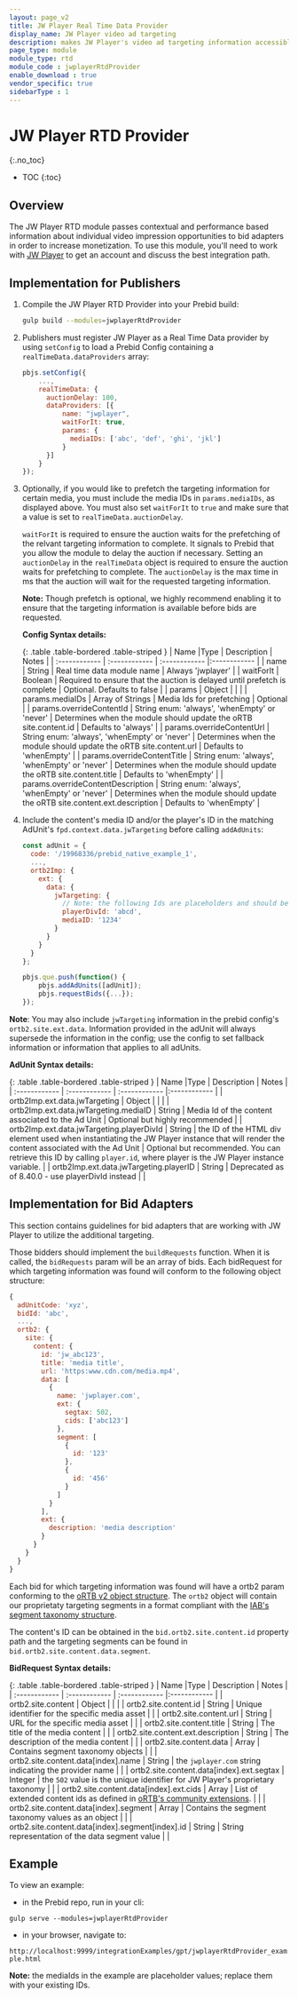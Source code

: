 ```yaml
---
layout: page_v2
title: JW Player Real Time Data Provider
display_name: JW Player video ad targeting
description: makes JW Player's video ad targeting information accessible to Bid Adapters.
page_type: module
module_type: rtd
module_code : jwplayerRtdProvider
enable_download : true
vendor_specific: true
sidebarType : 1
---
```


# JW Player RTD Provider

{:.no_toc}

* TOC
{:toc}

## Overview

The JW Player RTD module passes contextual and performance based information about individual video impression opportunities to bid adapters in order to increase monetization.
To use this module, you'll need to work with [JW Player](https://www.jwplayer.com/video-monetization/) to get an account and discuss the best integration path.

## Implementation for Publishers

1. Compile the JW Player RTD Provider into your Prebid build:

    ```bash
    gulp build --modules=jwplayerRtdProvider
    ```

2. Publishers must register JW Player as a Real Time Data provider by using `setConfig` to load a Prebid Config containing a `realTimeData.dataProviders` array:

    ```javascript
    pbjs.setConfig({
        ...,
        realTimeData: {
          auctionDelay: 100,
          dataProviders: [{
              name: "jwplayer",
              waitForIt: true,
              params: {
                mediaIDs: ['abc', 'def', 'ghi', 'jkl']
              }
          }]
        }
    });
    ```

3. Optionally, if you would like to prefetch the targeting information for certain media, you must include the media IDs in `params.mediaIDs`, as displayed above. You must also set `waitForIt` to `true` and make sure that a value is set to `realTimeData.auctionDelay`.

    `waitForIt` is required to ensure the auction waits for the prefetching of the relvant targeting information to complete. It signals to Prebid that you allow the module to delay the auction if necessary.
    Setting an `auctionDelay` in the `realTimeData` object is required to ensure the auction waits for prefetching to complete. The `auctionDelay` is the max time in ms that the auction will wait for the requested targeting information.

    **Note:** Though prefetch is optional, we highly recommend enabling it to ensure that the targeting information is available before bids are requested.

    **Config Syntax details:**

    {: .table .table-bordered .table-striped }
    | Name  |Type | Description   | Notes  |
    | :------------ | :------------ | :------------ |:------------ |
    | name | String | Real time data module name | Always 'jwplayer' |
    | waitForIt | Boolean | Required to ensure that the auction is delayed until prefetch is complete | Optional. Defaults to false |
    | params | Object | | |
    | params.mediaIDs | Array of Strings | Media Ids for prefetching | Optional |
    | params.overrideContentId | String enum: 'always', 'whenEmpty' or 'never' | Determines when the module should update the oRTB site.content.id  | Defaults to 'always' |
    | params.overrideContentUrl | String enum: 'always', 'whenEmpty' or 'never' | Determines when the module should update the oRTB site.content.url | Defaults to 'whenEmpty' |
    | params.overrideContentTitle | String enum: 'always', 'whenEmpty' or 'never' | Determines when the module should update the oRTB site.content.title | Defaults to 'whenEmpty' |
    | params.overrideContentDescription | String enum: 'always', 'whenEmpty' or 'never' | Determines when the module should update the oRTB site.content.ext.description | Defaults to 'whenEmpty' |

5. Include the content's media ID and/or the player's ID in the matching AdUnit's `fpd.context.data.jwTargeting` before calling `addAdUnits`:

    ```javascript
    const adUnit = {
      code: '/19968336/prebid_native_example_1',
      ...,
      ortb2Imp: {
        ext: {
          data: {
            jwTargeting: {
              // Note: the following Ids are placeholders and should be replaced with your Ids.
              playerDivId: 'abcd',
              mediaID: '1234'
            }
          }
        }
      }
    };

    pbjs.que.push(function() {
        pbjs.addAdUnits([adUnit]);
        pbjs.requestBids({...});
    });
    ```

**Note**: You may also include `jwTargeting` information in the prebid config's `ortb2.site.ext.data`. Information provided in the adUnit will always supersede the information in the config; use the config to set fallback information or information that applies to all adUnits.

**AdUnit Syntax details:**

{: .table .table-bordered .table-striped }
| Name  |Type | Description   | Notes  |
| :------------ | :------------ | :------------ |:------------ |
| ortb2Imp.ext.data.jwTargeting | Object | | |
| ortb2Imp.ext.data.jwTargeting.mediaID | String | Media Id of the content associated to the Ad Unit | Optional but highly recommended |
| ortb2Imp.ext.data.jwTargeting.playerDivId | String | the ID of the HTML div element used when instantiating the JW Player instance that will render the content associated with the Ad Unit | Optional but recommended. You can retrieve this ID by calling `player.id`, where player is the JW Player instance variable. |
| ortb2Imp.ext.data.jwTargeting.playerID | String | Deprecated as of 8.40.0 - use playerDivId instead | |

## Implementation for Bid Adapters

This section contains guidelines for bid adapters that are working with JW Player to utilize the additional targeting.

Those bidders should implement the `buildRequests` function. When it is called, the `bidRequests` param will be an array of bids.
Each bidRequest for which targeting information was found will conform to the following object structure:

```javascript
{
  adUnitCode: 'xyz',
  bidId: 'abc',
  ...,
  ortb2: {
    site: {
      content: {
        id: 'jw_abc123',
        title: 'media title',
        url: 'https:www.cdn.com/media.mp4',
        data: [
          {
            name: 'jwplayer.com',
            ext: {
              segtax: 502,
              cids: ['abc123']
            },
            segment: [
              {
                id: '123'
              },
              {
                id: '456'
              }
            ]
          }
        ],
        ext: {
          description: 'media description'
        }
      }
    }
  }
}
```

Each bid for which targeting information was found will have a ortb2 param conforming to the [oRTB v2 object structure](https://www.iab.com/wp-content/uploads/2016/03/OpenRTB-API-Specification-Version-2-5-FINAL.pdf). The `ortb2` object will contain our proprietaty targeting segments in a format compliant with the [IAB's segment taxonomy structure](https://github.com/InteractiveAdvertisingBureau/openrtb/blob/master/extensions/community_extensions/segtax.md).

The content's ID can be obtained in the `bid.ortb2.site.content.id` property path and the targeting segments can be found in `bid.ortb2.site.content.data.segment`.
  
**BidRequest Syntax details:**

{: .table .table-bordered .table-striped }
| Name  |Type | Description   | Notes  |
| :------------ | :------------ | :------------ |:------------ |
| ortb2.site.content | Object | | |
| ortb2.site.content.id | String | Unique identifier for the specific media asset | |
| ortb2.site.content.url | String | URL for the specific media asset | |
| ortb2.site.content.title | String | The title of the media content | |
| ortb2.site.content.ext.description | String | The description of the media content | |
| ortb2.site.content.data | Array | Contains segment taxonomy objects | |
| ortb2.site.content.data[index].name | String | the `jwplayer.com` string indicating the provider name | |
| ortb2.site.content.data[index].ext.segtax | Integer | the `502` value is the unique identifier for JW Player's proprietary taxonomy | |
| ortb2.site.content.data[index].ext.cids | Array | List of extended content ids as defined in [oRTB's community extensions](https://github.com/InteractiveAdvertisingBureau/openrtb/blob/master/extensions/community_extensions/extended-content-ids.md#example---content-id-and-seller-defined-context). | |
| ortb2.site.content.data[index].segment | Array | Contains the segment taxonomy values as an object | |
| ortb2.site.content.data[index].segment[index].id | String | String representation of the data segment value | |

## Example

To view an example:

* in the Prebid repo, run in your cli:

`gulp serve --modules=jwplayerRtdProvider`

* in your browser, navigate to:

`http://localhost:9999/integrationExamples/gpt/jwplayerRtdProvider_example.html`

**Note:** the mediaIds in the example are placeholder values; replace them with your existing IDs.
